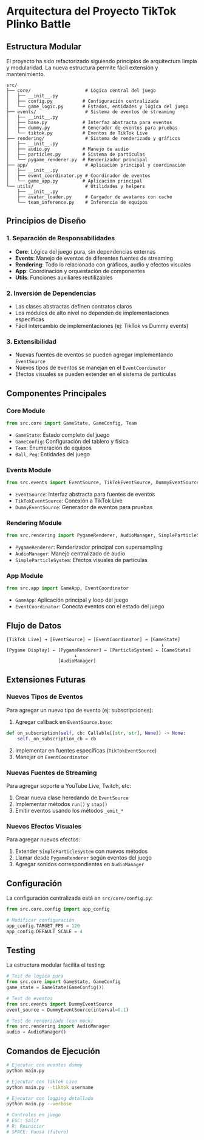 # Arquitectura del Proyecto TikTok Plinko Battle

## Estructura Modular

El proyecto ha sido refactorizado siguiendo principios de arquitectura limpia y modularidad. La nueva estructura permite fácil extensión y mantenimiento.

```
src/
├── core/                    # Lógica central del juego
│   ├── __init__.py
│   ├── config.py           # Configuración centralizada
│   └── game_logic.py       # Estados, entidades y lógica del juego
├── events/                  # Sistema de eventos de streaming
│   ├── __init__.py
│   ├── base.py             # Interfaz abstracta para eventos
│   ├── dummy.py            # Generador de eventos para pruebas
│   └── tiktok.py           # Eventos de TikTok Live
├── rendering/               # Sistema de renderizado y gráficos
│   ├── __init__.py
│   ├── audio.py            # Manejo de audio
│   ├── particles.py        # Sistema de partículas
│   └── pygame_renderer.py  # Renderizador principal
├── app/                     # Aplicación principal y coordinación
│   ├── __init__.py
│   ├── event_coordinator.py # Coordinador de eventos
│   └── game_app.py         # Aplicación principal
└── utils/                   # Utilidades y helpers
    ├── __init__.py
    ├── avatar_loader.py     # Cargador de avatares con cache
    └── team_inference.py    # Inferencia de equipos
```

## Principios de Diseño

### 1. Separación de Responsabilidades
- **Core**: Lógica del juego pura, sin dependencias externas
- **Events**: Manejo de eventos de diferentes fuentes de streaming
- **Rendering**: Todo lo relacionado con gráficos, audio y efectos visuales
- **App**: Coordinación y orquestación de componentes
- **Utils**: Funciones auxiliares reutilizables

### 2. Inversión de Dependencias
- Las clases abstractas definen contratos claros
- Los módulos de alto nivel no dependen de implementaciones específicas
- Fácil intercambio de implementaciones (ej: TikTok vs Dummy events)

### 3. Extensibilidad
- Nuevas fuentes de eventos se pueden agregar implementando `EventSource`
- Nuevos tipos de eventos se manejan en el `EventCoordinator`
- Efectos visuales se pueden extender en el sistema de partículas

## Componentes Principales

### Core Module
```python
from src.core import GameState, GameConfig, Team
```
- `GameState`: Estado completo del juego
- `GameConfig`: Configuración del tablero y física
- `Team`: Enumeración de equipos
- `Ball`, `Peg`: Entidades del juego

### Events Module
```python
from src.events import EventSource, TikTokEventSource, DummyEventSource
```
- `EventSource`: Interfaz abstracta para fuentes de eventos
- `TikTokEventSource`: Conexión a TikTok Live
- `DummyEventSource`: Generador de eventos para pruebas

### Rendering Module
```python
from src.rendering import PygameRenderer, AudioManager, SimpleParticleSystem
```
- `PygameRenderer`: Renderizador principal con supersampling
- `AudioManager`: Manejo centralizado de audio
- `SimpleParticleSystem`: Efectos visuales de partículas

### App Module
```python
from src.app import GameApp, EventCoordinator
```
- `GameApp`: Aplicación principal y loop del juego
- `EventCoordinator`: Conecta eventos con el estado del juego

## Flujo de Datos

```
[TikTok Live] → [EventSource] → [EventCoordinator] → [GameState]
                                                         ↓
[Pygame Display] ← [PygameRenderer] ← [ParticleSystem] ← [GameState]
                         ↓
                   [AudioManager]
```

## Extensiones Futuras

### Nuevos Tipos de Eventos
Para agregar un nuevo tipo de evento (ej: subscripciones):

1. Agregar callback en `EventSource.base`:
```python
def on_subscription(self, cb: Callable[[str, str], None]) -> None:
    self._on_subscription_cb = cb
```

2. Implementar en fuentes específicas (`TikTokEventSource`)
3. Manejar en `EventCoordinator`

### Nuevas Fuentes de Streaming
Para agregar soporte a YouTube Live, Twitch, etc:

1. Crear nueva clase heredando de `EventSource`
2. Implementar métodos `run()` y `stop()`
3. Emitir eventos usando los métodos `_emit_*`

### Nuevos Efectos Visuales
Para agregar nuevos efectos:

1. Extender `SimpleParticleSystem` con nuevos métodos
2. Llamar desde `PygameRenderer` según eventos del juego
3. Agregar sonidos correspondientes en `AudioManager`

## Configuración

La configuración centralizada está en `src/core/config.py`:

```python
from src.core.config import app_config

# Modificar configuración
app_config.TARGET_FPS = 120
app_config.DEFAULT_SCALE = 4
```

## Testing

La estructura modular facilita el testing:

```python
# Test de lógica pura
from src.core import GameState, GameConfig
game_state = GameState(GameConfig())

# Test de eventos
from src.events import DummyEventSource
event_source = DummyEventSource(interval=0.1)

# Test de renderizado (con mock)
from src.rendering import AudioManager
audio = AudioManager()
```

## Comandos de Ejecución

```bash
# Ejecutar con eventos dummy
python main.py

# Ejecutar con TikTok Live
python main.py --tiktok username

# Ejecutar con logging detallado
python main.py --verbose

# Controles en juego
# ESC: Salir
# R: Reiniciar
# SPACE: Pausa (futuro)
``` 
